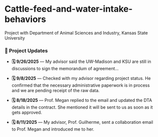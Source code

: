 # Cattle-feed-and-water-intake-behaviors
Project with Department of Animal Sciences and Industry, Kansas State University


### 📌 Project Updates

- **🗓️ 9/26/2025** — My advisor said the UW-Madison and KSU are still in discussions to sign the memorandum of agreement…
  
- **🗓️ 9/8/2025** — Checked with my advisor regarding project status. He confirmed that the necessary administrative paperwork is in process and we are pending receipt of the raw data.

- **🗓️ 8/18/2025** — Prof. Megan replied to the email and updated the DTA details in the contract. She mentioned it will be sent to us as soon as it gets approved.

- **🗓️ 8/11/2025** — My advisor, Prof. Guilherme, sent a collaboration email to Prof. Megan and introduced me to her.

